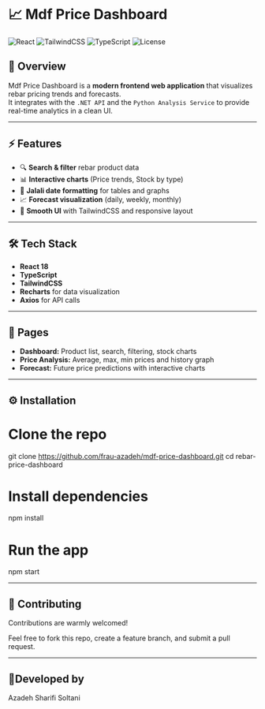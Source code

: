 
# 📈 Mdf Price Dashboard

![React](https://img.shields.io/badge/React-18-61DAFB?logo=react)
![TailwindCSS](https://img.shields.io/badge/Tailwind-CSS-38B2AC?logo=tailwindcss)
![TypeScript](https://img.shields.io/badge/TypeScript-4.9-blue?logo=typescript)
![License](https://img.shields.io/badge/License-MIT-orange)

## 🚀 Overview
Mdf Price Dashboard is a **modern frontend web application** that visualizes rebar pricing trends and forecasts.  
It integrates with the `.NET API` and the `Python Analysis Service` to provide real-time analytics in a clean UI.

---

## ⚡ Features
- 🔍 **Search & filter** rebar product data  
- 📊 **Interactive charts** (Price trends, Stock by type)  
- 📅 **Jalali date formatting** for tables and graphs  
- 📈 **Forecast visualization** (daily, weekly, monthly)  
- 🌙 **Smooth UI** with TailwindCSS and responsive layout

---

## 🛠️ Tech Stack
- **React 18**
- **TypeScript**
- **TailwindCSS**
- **Recharts** for data visualization
- **Axios** for API calls

---

## 📌 Pages
- **Dashboard:** Product list, search, filtering, stock charts  
- **Price Analysis:** Average, max, min prices and history graph  
- **Forecast:** Future price predictions with interactive charts  

---

## ⚙️ Installation

# Clone the repo
git clone https://github.com/frau-azadeh/mdf-price-dashboard.git
cd rebar-price-dashboard

# Install dependencies
npm install

# Run the app
npm start

---

## 🤝 Contributing

Contributions are warmly welcomed!

Feel free to fork this repo, create a feature branch, and submit a pull request.

---

## 🌻Developed by

Azadeh Sharifi Soltani
